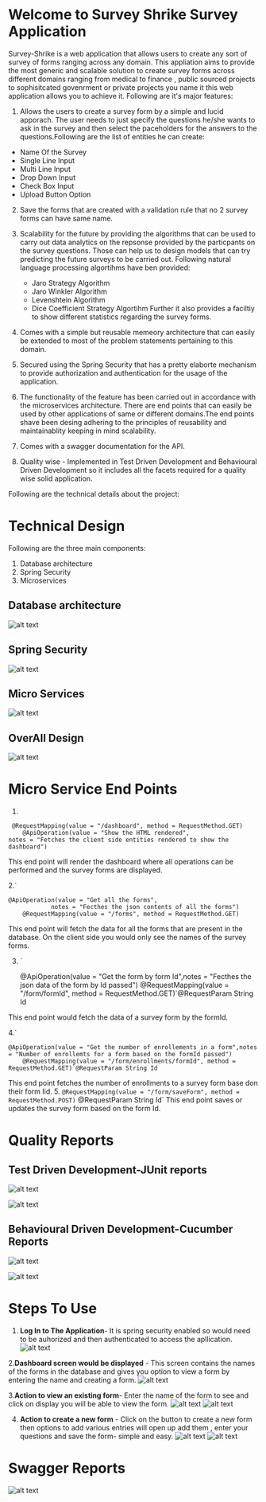 # Welcome to Survey Shrike Survey Application
Survey-Shrike is a web application that allows users to create any sort of survey of forms ranging across any domain. This appliation aims to provide the most generic and scalable solution to create survey forms across different domains ranging from medical to finance , public sourced projects to sophisitcated govenrment or private projects you name it this web application allows you to achieve it. Following are it's major features:

 

 1. Allows the users to create a survey form by a simple and lucid apporach. The user needs to just specify the questions he/she wants to ask in the survey and then select the paceholders for the answers to the questions.Following are the list of entities he can create:
   - Name Of the Survey
   - Single Line Input
 - Multi Line Input
 - Drop Down Input
 - Check Box  Input
 - Upload Button Option
 
2. Save the forms that are created with a validation rule that no 2 survey forms can have same name.
3. Scalability for the future by providing the algorithms that can be used to carry out data analytics on the repsonse provided by the particpants on the survey questions. Those can help us to design models that can try predicting the future surveys to be carried out. Following natural language processing algortihms have ben provided:
    - Jaro Strategy Algorithm
   - Jaro Winkler Algorithm
   - Levenshtein Algorithm
   - Dice Coefficient Strategy Algortihm
   Further it also provides a faciltiy to show different statistics regarding the survey forms.

4. Comes with a simple but reusable memeory architecture that can easily be extended to most of the problem statements pertaining to this domain.
5. Secured using the Spring Security that has a pretty elaborte mechanism to provide authorization and authentication for the usage of the application.
6. The functionality of the feature has been carried out in accordance with the microservices architecture. There are end points that can easily be used by other applications of same or different domains.The end points shave been desing adhering to the principles of reusability and maintainablity keeping in mind scalability.
7. Comes with a swagger documentation for the API.
8. Quality wise - Implemented in Test Driven Development and Behavioural Driven Development so it includes all the facets required for a quality wise solid application.


Following are the technical details about the project:
     
#  Technical Design

Following are the three main components:
   

 1. Database architecture
 2. Spring Security
 3. Microservices
 

## Database architecture

![alt text](https://github.com/aniket2013/Survey-Shrike/blob/master/TechnicalDesigns/DatabaseArchitecture.JPG)

##  Spring Security
![alt text](https://github.com/aniket2013/Survey-Shrike/blob/master/TechnicalDesigns/Security.JPG)

##  Micro Services
![alt text](https://github.com/aniket2013/Survey-Shrike/blob/master/TechnicalDesigns/MicroServices.JPG)

##  OverAll Design
![alt text](https://github.com/aniket2013/Survey-Shrike/blob/master/TechnicalDesigns/OverallDesign.JPG)


#  Micro Service End Points    
1.

     @RequestMapping(value = "/dashboard", method = RequestMethod.GET)
    	@ApiOperation(value = "Show the HTML rendered",
    notes = "Fetches the client side entities rendered to show the dashboard")
 This end point will render the dashboard where all operations can be performed and the survey forms are displayed.

2.`

    @ApiOperation(value = "Get all the forms",
    		    notes = "Fecthes the json contents of all the forms")
    	@RequestMapping(value = "/forms", method = RequestMethod.GET)

This end point will fetch the  data for all the forms that are present in the database. On the client side you would only see the names of the survey forms.

3. `

    @ApiOperation(value = "Get the form by form Id",notes = "Fecthes the json data of the form by Id passed")
    	@RequestMapping(value = "/form/formId", method = RequestMethod.GET)`@RequestParam String Id

This end point would fetch the data of a survey form by the formId.

4.`

    @ApiOperation(value = "Get the number of enrollements in a form",notes = "Number of enrollemts for a form based on the formId passed")
    	@RequestMapping(value = "/form/enrollments/formId", method = RequestMethod.GET)`@RequestParam String Id

This end point fetches the number of enrollments to a survey form base don their form Iid.
5. `@RequestMapping(value = "/form/saveForm", method = RequestMethod.POST)` @RequestParam String Id`
This end point saves or updates the survey form based on the form Id.

#  Quality Reports
## Test Driven Development-JUnit reports
![alt text](https://github.com/aniket2013/Survey-Shrike/blob/master/TDDReports/ControllerTest.JPG)   

![alt text](https://github.com/aniket2013/Survey-Shrike/blob/master/TDDReports/ServiceTest.JPG)

  
## Behavioural Driven Development-Cucumber Reports
![alt text](https://github.com/aniket2013/Survey-Shrike/blob/master/BDDReport.JPG)

![alt text](https://github.com/aniket2013/Survey-Shrike/blob/master/BDDReport1.JPG)


#  Steps To Use
1. **Log In to The Application**- It is spring security enabled so would need to be auhorized and then authenticated to access the apllication.
![alt text](https://github.com/aniket2013/Survey-Shrike/blob/master/jpgs/Login.JPG)

2.**Dashboard screen would be displayed** - This screen contains the names of the forms in the database and gives you option to view a form by entering the name and creating a form.
![alt text](https://github.com/aniket2013/Survey-Shrike/blob/master/jpgs/DashBoard.JPG)

3.**Action to view an existing form**- Enter the name of the form to see and click on display you will be able to view the form.
![alt text](https://github.com/aniket2013/Survey-Shrike/blob/master/jpgs/DisplayForm1.JPG)
![alt text](https://github.com/aniket2013/Survey-Shrike/blob/master/jpgs/DisplayForm2.JPG)

4. **Action to create a new form** -  Click on the button to create a new form then options to add various entries will open up add them , enter your questions and save the form- simple and easy.
![alt text](https://github.com/aniket2013/Survey-Shrike/blob/master/jpgs/CreateForm.JPG)
 ![alt text](https://github.com/aniket2013/Survey-Shrike/blob/master/jpgs/CreateEntries.JPG)


#  Swagger Reports
![alt text](https://github.com/aniket2013/Survey-Shrike/blob/master/TechnicalDesigns/MicroServices.JPG)
